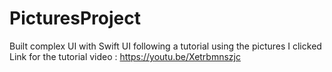 # PicturesProject
Built complex UI with Swift UI following a tutorial using the pictures I clicked
Link for the tutorial video : https://youtu.be/Xetrbmnszjc
